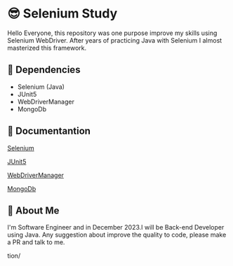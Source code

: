 
# 😎 Selenium Study


Hello Everyone, this repository was one purpose improve my skills using Selenium WebDriver. After years of practicing Java with Selenium I almost masterized this framework.






## 📗 Dependencies

- Selenium (Java)
- JUnit5
- WebDriverManager
- MongoDb

## 📖 Documentantion

[Selenium](https://www.selenium.dev/documentation/)

[JUnit5](https://junit.org/junit5/docs/current/user-guide/)

[WebDriverManager](https://github.com/bonigarcia/webdrivermanager)

[MongoDb](https://www.mongodb.com/developer/languages/java/java-setup-crud-operations/)


## 🚀 About Me
I'm Software Engineer and in December 2023.I will be Back-end Developer using Java. Any suggestion about improve the quality to code, please make a PR and talk to me.

tion/
